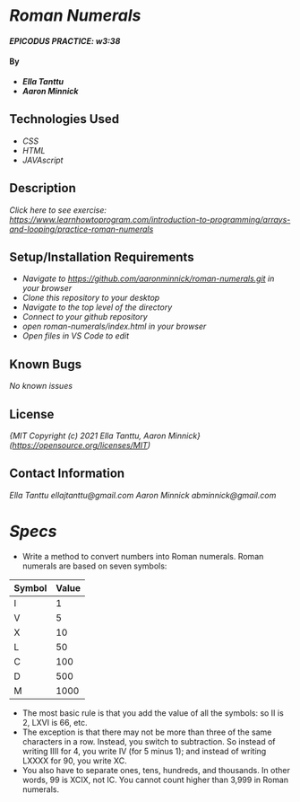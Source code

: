 # _Roman Numerals_

#### _EPICODUS PRACTICE: w3:38_

#### By
* _**Ella Tanttu**_
* _**Aaron Minnick**_

## Technologies Used

* _CSS_
* _HTML_
* _JAVAscript_

## Description

_Click here to see exercise: https://www.learnhowtoprogram.com/introduction-to-programming/arrays-and-looping/practice-roman-numerals_

## Setup/Installation Requirements

* _Navigate to https://github.com/aaronminnick/roman-numerals.git in your browser_
* _Clone this repository to your desktop_
* _Navigate to the top level of the directory_
* _Connect to your github repository_
* _open roman-numerals/index.html in your browser_
* _Open files in VS Code to edit_

## Known Bugs

_No known issues_

## License

_{MIT Copyright (c) 2021 Ella Tanttu, Aaron Minnick}_
_(https://opensource.org/licenses/MIT)_

## Contact Information

_Ella Tanttu ellajtanttu@gmail.com_
_Aaron Minnick abminnick@gmail.com_

# _Specs_
- Write a method to convert numbers into Roman numerals. Roman numerals are based on seven symbols:

|Symbol|Value|
|---|---|
|I|1|
|V|5|
|X|10|
|L|50|
|C|100|
|D|500|
|M|1000|

- The most basic rule is that you add the value of all the symbols: so II is 2, LXVI is 66, etc.
- The exception is that there may not be more than three of the same characters in a row. Instead, you switch to subtraction. So instead of writing IIII for 4, you write IV (for 5 minus 1); and instead of writing LXXXX for 90, you write XC.
- You also have to separate ones, tens, hundreds, and thousands. In other words, 99 is XCIX, not IC. You cannot count higher than 3,999 in Roman numerals.